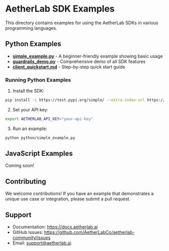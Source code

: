 # AetherLab SDK Examples

This directory contains examples for using the AetherLab SDKs in various programming languages.

## Python Examples

- **[simple_example.py](python/simple_example.py)** - A beginner-friendly example showing basic usage
- **[guardrails_demo.py](python/guardrails_demo.py)** - Comprehensive demo of all SDK features
- **[client_quickstart.md](python/client_quickstart.md)** - Step-by-step quick start guide

### Running Python Examples

1. Install the SDK:
```bash
pip install -i https://test.pypi.org/simple/ --extra-index-url https://pypi.org/simple/ aetherlab
```

2. Set your API key:
```bash
export AETHERLAB_API_KEY="your-api-key"
```

3. Run an example:
```bash
python python/simple_example.py
```

## JavaScript Examples

Coming soon!

## Contributing

We welcome contributions! If you have an example that demonstrates a unique use case or integration, please submit a pull request.

## Support

- Documentation: https://docs.aetherlab.ai
- GitHub Issues: https://github.com/AetherLabCo/aetherlab-community/issues
- Email: support@aetherlab.ai
